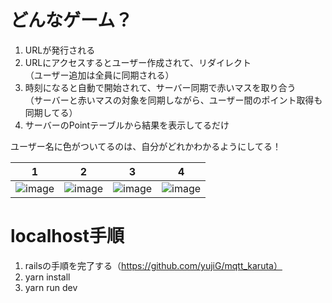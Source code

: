 # どんなゲーム？

1. URLが発行される
2. URLにアクセスするとユーザー作成されて、リダイレクト  
（ユーザー追加は全員に同期される）
3. 時刻になると自動で開始されて、サーバー同期で赤いマスを取り合う  
（サーバーと赤いマスの対象を同期しながら、ユーザー間のポイント取得も同期してる）
4. サーバーのPointテーブルから結果を表示してるだけ

ユーザー名に色がついてるのは、自分がどれかわかるようにしてる！

| 1 | 2 | 3 | 4 |
| ----- | ------ | ----- | ----- |
| ![image](https://user-images.githubusercontent.com/22848303/90333518-758d3900-e001-11ea-9730-3ef9fdf75f89.png) | ![image](https://user-images.githubusercontent.com/22848303/90333467-eb44d500-e000-11ea-94b0-089d65c87026.png) |  ![image](https://user-images.githubusercontent.com/22848303/90333471-f7c92d80-e000-11ea-8faf-64097f823148.png) | ![image](https://user-images.githubusercontent.com/22848303/90333493-2c3ce980-e001-11ea-8e95-920acd4ea34a.png) | 

# localhost手順
1. railsの手順を完了する（https://github.com/yujiG/mqtt_karuta）
2. yarn install
3. yarn run dev
